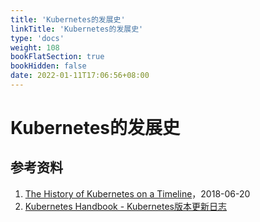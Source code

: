 ```yaml
---
title: 'Kubernetes的发展史'
linkTitle: 'Kubernetes的发展史'
type: 'docs'
weight: 108
bookFlatSection: true
bookHidden: false
date: 2022-01-11T17:06:56+08:00
---
```


# Kubernetes的发展史

## 参考资料

1. [The History of Kubernetes on a Timeline](https://blog.risingstack.com/the-history-of-kubernetes/)，2018-06-20
2. [Kubernetes Handbook - Kubernetes版本更新日志](https://jimmysong.io/kubernetes-handbook/appendix/kubernetes-changelog.html)



